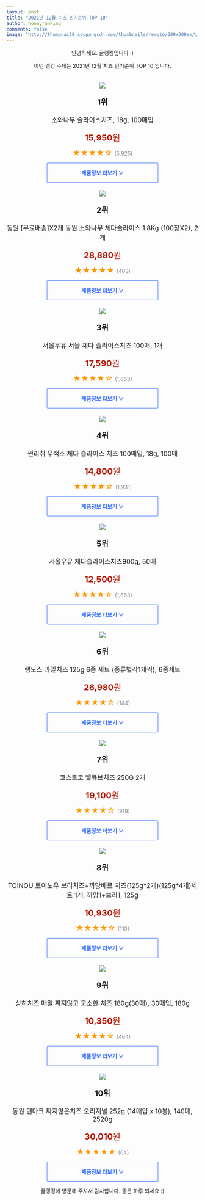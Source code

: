 ```yaml
--- 
layout: post 
title: "2021년 12월 치즈 인기순위 TOP 10" 
author: honeyranking 
comments: false 
image: "http://thumbnail8.coupangcdn.com/thumbnails/remote/300x300ex/image/product/image/vendoritem/2016/07/07/3001007322/16870b02-66d6-4113-b6d7-37463b19e6ad.jpg" 
--- 
```

<p style="text-align: center;">안녕하세요. 꿀랭킹입니다 :)</p> <p style="text-align: center;">이번 랭킹 주제는 2021년 12월 치즈 인기순위 TOP 10 입니다.</p><center><img src="http://thumbnail8.coupangcdn.com/thumbnails/remote/300x300ex/image/product/image/vendoritem/2016/07/07/3001007322/16870b02-66d6-4113-b6d7-37463b19e6ad.jpg" style="margin-top:20px" /></center> <p style="text-align: center; font-size: 20px"><b>1위</b></p> <p style="text-align: center; font-size: 17px">소와나무 슬라이스치즈, 18g, 100매입</p> <p style="text-align: center;"><span style="color: #b61800; font-size: 22px;"><b>15,950</b>원</span></p> <p style="text-align: center;"><span style="color: #ff9600; font-size: 20px;">★★★★☆ </span><span style="color: #878787;">(5,925)</span></p> <center><a href="https://link.coupang.com/a/hNLpg"> <div style="font-size: 14px; display: inline-block; padding: 15px 90px; color: #346aff; border-radius: 2px; border: 1px solid #346aff; cursor: pointer;"><b>제품정보 더보기 &or;</b></div> </a></center><center><img src="http://thumbnail6.coupangcdn.com/thumbnails/remote/300x300ex/image/vendor_inventory/images/2018/03/23/15/3/a2551a43-e1e2-4e23-8582-7863c59476f0.jpg" style="margin-top:20px" /></center> <p style="text-align: center; font-size: 20px"><b>2위</b></p> <p style="text-align: center; font-size: 17px">동원 [무료배송]X2개 동원 소와나무 체다슬라이스 1.8Kg (100장X2), 2개</p> <p style="text-align: center;"><span style="color: #b61800; font-size: 22px;"><b>28,880</b>원</span></p> <p style="text-align: center;"><span style="color: #ff9600; font-size: 20px;">★★★★★ </span><span style="color: #878787;">(403)</span></p> <center><a href="https://link.coupang.com/a/hNLph"> <div style="font-size: 14px; display: inline-block; padding: 15px 90px; color: #346aff; border-radius: 2px; border: 1px solid #346aff; cursor: pointer;"><b>제품정보 더보기 &or;</b></div> </a></center><center><img src="http://thumbnail9.coupangcdn.com/thumbnails/remote/300x300ex/image/vendor_inventory/b3ec/772d06e29b4acc4709de991162010290888918822a2902d33f9e40e66924.jpg" style="margin-top:20px" /></center> <p style="text-align: center; font-size: 20px"><b>3위</b></p> <p style="text-align: center; font-size: 17px">서울우유 서울 체다 슬라이스치즈 100매, 1개</p> <p style="text-align: center;"><span style="color: #b61800; font-size: 22px;"><b>17,590</b>원</span></p> <p style="text-align: center;"><span style="color: #ff9600; font-size: 20px;">★★★★☆ </span><span style="color: #878787;">(1,663)</span></p> <center><a href="https://link.coupang.com/a/hNLpj"> <div style="font-size: 14px; display: inline-block; padding: 15px 90px; color: #346aff; border-radius: 2px; border: 1px solid #346aff; cursor: pointer;"><b>제품정보 더보기 &or;</b></div> </a></center><center><img src="http://thumbnail6.coupangcdn.com/thumbnails/remote/300x300ex/image/vendor_inventory/images/2017/08/08/16/1/c5fbdd46-1e15-4d15-a8f6-94737dfae6c9.jpg" style="margin-top:20px" /></center> <p style="text-align: center; font-size: 20px"><b>4위</b></p> <p style="text-align: center; font-size: 17px">썬리취 무색소 체다 슬라이스 치즈 100매입, 18g, 100매</p> <p style="text-align: center;"><span style="color: #b61800; font-size: 22px;"><b>14,800</b>원</span></p> <p style="text-align: center;"><span style="color: #ff9600; font-size: 20px;">★★★★☆ </span><span style="color: #878787;">(1,931)</span></p> <center><a href="https://link.coupang.com/a/hNLpk"> <div style="font-size: 14px; display: inline-block; padding: 15px 90px; color: #346aff; border-radius: 2px; border: 1px solid #346aff; cursor: pointer;"><b>제품정보 더보기 &or;</b></div> </a></center><center><img src="http://thumbnail8.coupangcdn.com/thumbnails/remote/300x300ex/image/vendor_inventory/4c00/57b8a00b8a3521d70bbc176d422b3f93d0af8346c04924ed94d7357a4c48.png" style="margin-top:20px" /></center> <p style="text-align: center; font-size: 20px"><b>5위</b></p> <p style="text-align: center; font-size: 17px">서울우유 체다슬라이스치즈900g, 50매</p> <p style="text-align: center;"><span style="color: #b61800; font-size: 22px;"><b>12,500</b>원</span></p> <p style="text-align: center;"><span style="color: #ff9600; font-size: 20px;">★★★★☆ </span><span style="color: #878787;">(1,663)</span></p> <center><a href="https://link.coupang.com/a/hNLpl"> <div style="font-size: 14px; display: inline-block; padding: 15px 90px; color: #346aff; border-radius: 2px; border: 1px solid #346aff; cursor: pointer;"><b>제품정보 더보기 &or;</b></div> </a></center><center><img src="http://thumbnail7.coupangcdn.com/thumbnails/remote/300x300ex/image/vendor_inventory/images/2019/02/17/12/6/8addc31c-0394-45d1-87e4-80374e25bc99.jpg" style="margin-top:20px" /></center> <p style="text-align: center; font-size: 20px"><b>6위</b></p> <p style="text-align: center; font-size: 17px">램노스 과일치즈 125g 6종 세트 (종류별각1개씩), 6종세트</p> <p style="text-align: center;"><span style="color: #b61800; font-size: 22px;"><b>26,980</b>원</span></p> <p style="text-align: center;"><span style="color: #ff9600; font-size: 20px;">★★★★☆ </span><span style="color: #878787;">(144)</span></p> <center><a href="https://link.coupang.com/a/hNLpm"> <div style="font-size: 14px; display: inline-block; padding: 15px 90px; color: #346aff; border-radius: 2px; border: 1px solid #346aff; cursor: pointer;"><b>제품정보 더보기 &or;</b></div> </a></center><center><img src="http://thumbnail7.coupangcdn.com/thumbnails/remote/300x300ex/image/vendor_inventory/images/2017/09/07/6/2/f90fae7a-24c2-4e45-bf00-b15df2ad6775.jpg" style="margin-top:20px" /></center> <p style="text-align: center; font-size: 20px"><b>7위</b></p> <p style="text-align: center; font-size: 17px">코스트코 벨큐브치즈 250G 2개</p> <p style="text-align: center;"><span style="color: #b61800; font-size: 22px;"><b>19,100</b>원</span></p> <p style="text-align: center;"><span style="color: #ff9600; font-size: 20px;">★★★★☆ </span><span style="color: #878787;">(919)</span></p> <center><a href="undefined"> <div style="font-size: 14px; display: inline-block; padding: 15px 90px; color: #346aff; border-radius: 2px; border: 1px solid #346aff; cursor: pointer;"><b>제품정보 더보기 &or;</b></div> </a></center><center><img src="http://thumbnail6.coupangcdn.com/thumbnails/remote/300x300ex/image/vendor_inventory/4bd2/3677e4b87b11e872f58dec78c6d918ebcb3b5b06a0a337a27ec2d0c3fc4a.jpg" style="margin-top:20px" /></center> <p style="text-align: center; font-size: 20px"><b>8위</b></p> <p style="text-align: center; font-size: 17px">TOINOU 토이노우 브리치즈+까망베르 치즈(125g*2개)(125g*4개)세트 1개, 까망1+브리1, 125g</p> <p style="text-align: center;"><span style="color: #b61800; font-size: 22px;"><b>10,930</b>원</span></p> <p style="text-align: center;"><span style="color: #ff9600; font-size: 20px;">★★★★☆ </span><span style="color: #878787;">(110)</span></p> <center><a href="https://link.coupang.com/a/hNLpn"> <div style="font-size: 14px; display: inline-block; padding: 15px 90px; color: #346aff; border-radius: 2px; border: 1px solid #346aff; cursor: pointer;"><b>제품정보 더보기 &or;</b></div> </a></center><center><img src="http://thumbnail10.coupangcdn.com/thumbnails/remote/300x300ex/image/vendor_inventory/edab/f31e37f438c630811cb44e001a80244d39e6653ea0d7f2357acdc728eb74.jpg" style="margin-top:20px" /></center> <p style="text-align: center; font-size: 20px"><b>9위</b></p> <p style="text-align: center; font-size: 17px">상하치즈 매일 짜지않고 고소한 치즈 180g(30매), 30매입, 180g</p> <p style="text-align: center;"><span style="color: #b61800; font-size: 22px;"><b>10,350</b>원</span></p> <p style="text-align: center;"><span style="color: #ff9600; font-size: 20px;">★★★★☆ </span><span style="color: #878787;">(464)</span></p> <center><a href="https://link.coupang.com/a/hNLpp"> <div style="font-size: 14px; display: inline-block; padding: 15px 90px; color: #346aff; border-radius: 2px; border: 1px solid #346aff; cursor: pointer;"><b>제품정보 더보기 &or;</b></div> </a></center><center><img src="http://thumbnail8.coupangcdn.com/thumbnails/remote/300x300ex/image/vendor_inventory/036b/69fcb4c763653209605e164ee34c8ca1f1feb1e992a909631facc83a812a.jpg" style="margin-top:20px" /></center> <p style="text-align: center; font-size: 20px"><b>10위</b></p> <p style="text-align: center; font-size: 17px">동원 덴마크 짜지않은치즈 오리지널 252g (14매입 x 10봉), 140매, 2520g</p> <p style="text-align: center;"><span style="color: #b61800; font-size: 22px;"><b>30,010</b>원</span></p> <p style="text-align: center;"><span style="color: #ff9600; font-size: 20px;">★★★★★ </span><span style="color: #878787;">(64)</span></p> <center><a href="https://link.coupang.com/a/hNLpq"> <div style="font-size: 14px; display: inline-block; padding: 15px 90px; color: #346aff; border-radius: 2px; border: 1px solid #346aff; cursor: pointer;"><b>제품정보 더보기 &or;</b></div> </a></center> <p style="text-align: center;">꿀랭킹에 방문해 주셔서 감사합니다. 좋은 하루 되세요 :)</p>

